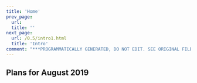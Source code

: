 ```yaml
---
title: 'Home'
prev_page:
  url: 
  title: ''
next_page:
  url: /0.5/intro1.html
  title: 'Intro'
comment: "***PROGRAMMATICALLY GENERATED, DO NOT EDIT. SEE ORIGINAL FILES IN /content***"
---
```

## Plans for August 2019
